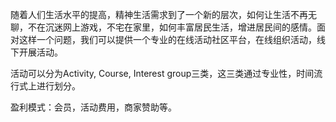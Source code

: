 随着人们生活水平的提高，精神生活需求到了一个新的层次，如何让生活不再无聊，不在沉迷网上游戏，不宅在家里，如何丰富居民生活，增进居民间的感情。面对这样一个问题，我们可以提供一个专业的在线活动社区平台，在线组织活动，线下开展活动。

活动可以分为Activity, Course, Interest group三类，这三类通过专业性，时间流行式上进行划分。

盈利模式：会员，活动费用，商家赞助等。